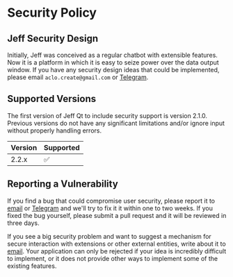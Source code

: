 # Security Policy

## Jeff Security Design

Initially, Jeff was conceived as a regular chatbot with extensible features. Now it is a platform in which it is easy to seize power over the data output window. If you have any security design ideas that could be implemented, please email `aclo.create@gmail.com` or [Telegram](https://t.me/markcda).

## Supported Versions

The first version of Jeff Qt to include security support is version 2.1.0. Previous versions do not have any significant limitations and/or ignore input without properly handling errors.

| Version | Supported          |
| ------- | ------------------ |
| 2.2.x   | :white_check_mark: |

## Reporting a Vulnerability

If you find a bug that could compromise user security, please report it to [email](mailto:aclo.create@gmail.com) or [Telegram](https://t.me/markcda) and we'll try to fix it it within one to two weeks. If you fixed the bug yourself, please submit a pull request and it will be reviewed in three days.

If you see a big security problem and want to suggest a mechanism for secure interaction with extensions or other external entities, write about it to [email](mailto:aclo.create@gmail.com). Your application can only be rejected if your idea is incredibly difficult to implement, or it does not provide other ways to implement some of the existing features.
